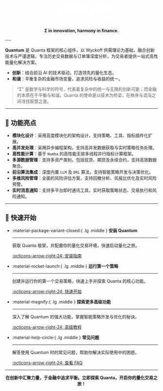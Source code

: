 <p align="center">
  <a href="https://qntx.github.io/quanta">
    <img src="../assets/images/logos/quantum-white.png" alt="Quanta" width="200" height="auto" />
  </a>
</p>
<p align="center">
  <strong>Σ in innovation, harmony in finance.</strong>
</p>
---

**Quantum** 是 Quanta 框架的核心组件，以 Wyckoff 供需理论为基础，融合创新技术与严谨逻辑，专注历史交易数据与订单簿深度分析，为交易者提供一站式高性能量化解决方案。

- **创新**：结合前沿 AI 的技术驱动，打造领先的量化生态。  
- **和谐**：平衡复杂的金融市场变量，追求风险与收益的统一。  

> “Σ” 是数学与科学的符号，代表着复杂中的统一与无限的创新可能；而金融的本质在于平衡与和谐。Quanta 的使命是以技术为桥梁，在秩序与混沌之间寻找智慧之道。

---

## 🌟 功能亮点

- **模块化设计**：采用高度模块化的架构设计，支持策略、工具、指标插件化扩展。
- **高并发处理**：采用异步编程架构，支持高并发数据获取与实时策略任务处理。
- **高性能计算**：基于 `Numba` 的高性能无锁多线程并行指标计算框架。
- **多源数据管理**：支持多资产类别，包括现货、期货及永续合约，支持高效数据聚合。
- **前沿算法集成**：深度内置 `LLM` 及 `DRL` 算法，支持智能策略开发与决策优化。
- **多维风险管理**：全面的风险评估方案，支持回撤分析、风报比优化及实时风险预警。
- **实时消息通知**：支持多平台即时通讯工具，实时获取策略状态、交易执行和风险通知。

---

## 🚀 快速开始

<div class="grid cards" markdown>

-   :material-package-variant-closed:{ .lg .middle } __安装 Quantum__

    ---

    获取 Quanta 框架，并配置你的量化交易环境，快速启动量化之旅。

    [:octicons-arrow-right-24: 安装指南](installation.md)

-   :material-rocket-launch:{ .lg .middle } __运行第一个策略__

    ---

    创建并运行你的第一个交易策略，快速上手并探索 Quanta 的核心功能。

    [:octicons-arrow-right-24: 快速开始](quick-start.md)

-   :material-magnify:{ .lg .middle } __探索更多高级功能__

    ---

    深入了解 Quantum 的强大功能，掌握智能策略开发与优化的秘诀。

    [:octicons-arrow-right-24: 高级教程](../tutorials/index.md)

-   :material-help-circle:{ .lg .middle } __常见问题__

    ---

    解答使用 Quantum 时的常见问题，帮助你解决实际使用中的困惑。

    [:octicons-arrow-right-24: 查看 FAQ](faq.md)

</div>


---

<p align="center">
  <strong>在创新中汇聚力量，于金融中追求平衡。立即探索 Quanta，开启你的量化交易之旅！</strong>
</p>
